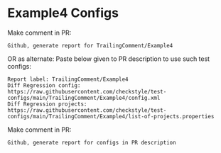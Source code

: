 # Example4 Configs
Make comment in PR:
```
Github, generate report for TrailingComment/Example4
```
OR as alternate:
Paste below given to PR description to use such test configs:
```
Report label: TrailingComment/Example4
Diff Regression config: https://raw.githubusercontent.com/checkstyle/test-configs/main/TrailingComment/Example4/config.xml
Diff Regression projects: https://raw.githubusercontent.com/checkstyle/test-configs/main/TrailingComment/Example4/list-of-projects.properties
```
Make comment in PR:
```
Github, generate report for configs in PR description
```
